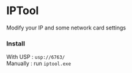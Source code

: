 # IPTool
Modify your IP and some network card settings

### Install
With USP : `usp://6763/`  
Manually : run `iptool.exe`
